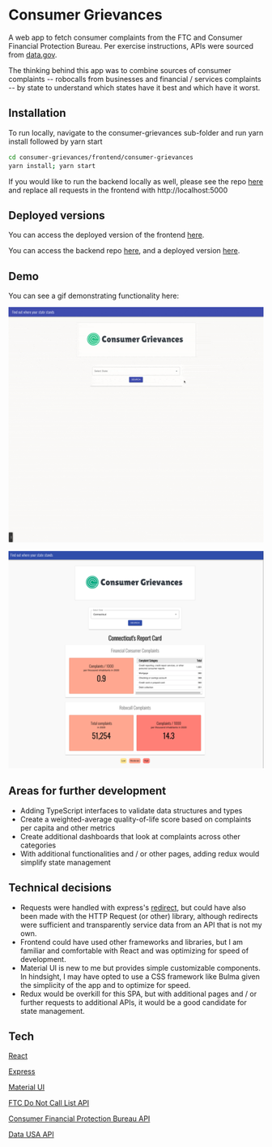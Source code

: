 # Consumer Grievances

A web app to fetch consumer complaints from the FTC and Consumer Financial Protection Bureau. Per exercise instructions, APIs were sourced from [data.gov](https://www.data.gov/). 

The thinking behind this app was to combine sources of consumer complaints -- robocalls from businesses and financial / services complaints -- by state to understand which states have it best and which have it worst.   

## Installation

To run locally, navigate to the consumer-grievances sub-folder and run yarn install followed by yarn start

```bash
cd consumer-grievances/frontend/consumer-grievances
yarn install; yarn start
``` 

If you would like to run the backend locally as well, please see the repo [here](https://github.com/nexio-t/consumer-grievances-backend) and replace all requests in the frontend with http://localhost:5000

## Deployed versions
You can access the deployed version of the frontend [here](https://consumer-grievances.netlify.app/). 

You can access the backend repo [here](https://github.com/nexio-t/consumer-grievances-backend), and a deployed version [here](https://consumer-grievances-backend.herokuapp.com/).

## Demo 
You can see a gif demonstrating functionality here:

![Consumer Grievances Home Page](https://raw.githubusercontent.com/nexio-t/consumer-grievances/main/frontend/consumer-grievances/public/consumergrievances.gif?token=AMS3UMGVE2T4JASECYSPJBTAODTPE)

![Consumer Grievances Home Page](https://raw.githubusercontent.com/nexio-t/consumer-grievances/main/frontend/consumer-grievances/public/grievanceshomepage.png?token=AMS3UMDAEK5MXPHGMEURCZLAODTMU)

## Areas for further development 
* Adding TypeScript interfaces to validate data structures and types
* Create a weighted-average quality-of-life score based on complaints per capita and other metrics
* Create additional dashboards that look at complaints across other categories 
* With additional functionalities and / or other pages, adding redux would simplify state management

## Technical decisions
* Requests were handled with express's [redirect](https://expressjs.com/en/4x/api.html#res.redirect), but could have also been made with the HTTP Request (or other) library, although redirects were sufficient and transparently service data from an API that is not my own. 
* Frontend could have used other frameworks and libraries, but I am familiar and comfortable with React and was optimizing for speed of development.
* Material UI is new to me but provides simple customizable components. In hindsight, I may have opted to use a CSS framework like Bulma given the simplicity of the app and to optimize for speed.
* Redux would be overkill for this SPA, but with additional pages and / or further requests to additional APIs, it would be a good candidate for state management. 

## Tech
[React](https://reactjs.org/docs/create-a-new-react-app.html)

[Express](https://expressjs.com/)

[Material UI](https://material-ui.com/)

[FTC Do Not Call List API](https://www.ftc.gov/developer/api/v0/endpoints/do-not-call-dnc-reported-calls-data-api)

[Consumer Financial Protection Bureau API](https://cfpb.github.io/api/ccdb/api.html)

[Data USA API](https://datausa.io/about/api//)

